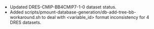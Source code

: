 - Updated DRES-CMIP-BB4CMIP7-1-0 dataset status.
- Added scripts/pmount-database-generation/db-add-tree-bb-workaround.sh to deal with <variable_id> format inconsistency for 4 DRES datasets.
